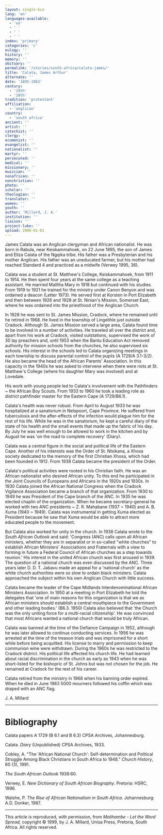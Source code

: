 ```yaml
---
layout: single-bio
lang: 'en'
languages-available:
  - 'en'
  - ' '
  - ' '
  - ' '
index: 'primary'
categories: 'c'
eulogy: ''
history: ''
memory: ''
obituary: ''
permalink: '/stories/south-africa/calata-james/'
title: 'Calata, James Arthur'
alternate: ''
date: '1895-1983'
century:
  - '19th'
  - '20th'
tradition: 'protestant'
affiliation:
  - 'anglican'
country:
  - 'south africa'
ancient: ''
artist: ''
catechist: ''
clergy: ''
ecumenist: ''
evangelist: ''
nationalist: ''
martyr: ''
persecuted: ''
medical: ''
missionary: ''
musician: ''
nonafrican: ''
nonchristian: ''
photo: ''
scholar: ''
theologian: ''
translator: ''
women: ''
youth: ''
author: 'Millard, J. A.'
institution: ''
liaison: ''
project-luke: ''
upload: 2000-01-01
---
```



James Calata was an Anglican clergyman and African nationalist. He was born in Rabula, near Keiskammahoek, on 22 June 1895, the son of James and Eliza Calata of the Ngqika tribe. His father was a Presbyterian and his mother Anglican. His father was an uneducated farmer, but his mother had reached Standard 4 and practiced as a midwife (Verwey 1995, 36).

Calata was a student at St. Matthew's College, Keiskammahoek, from 1911 to 1914. He then spent four years at the same college as a teaching assistant. He married Malltha Mary in 1918 but continued with his studies. From 1919 to 1921 he trained for the ministry under Canon Benyon and was ordained a deacon (Letter 1973). He served first at Korsten in Port Elizabeth and then between 1926 and 1928 at St. Ninian's Mission, Somerset East, where he was ordained into the priesthood of the Anglican Church.

In 1928 he was sent to St. James Mission, Cradock, where he remained until he retired in 1968. He lived in the township of Lingelihle just outside Cradock. Although St. James Mission served a large area, Calata found time to be involved in a number of activities. He traveled all over the district and, apart from his work at Cradock, visited outstations, supervised the work of 30 lay preachers and, until 1953 when the Bantu Education Act removed authority for mission schools from the churches, he also supervised six schools. His interest in the schools led to Calata organizing meetings in each township to discuss parental control of the pupils (A 1729/A 3.1-3/2). He also became the head of the African Parents' Association. In this capacity in the 1940s he was asked to intervene when there were riots at St. Matthew's College (where his daughter Mary was involved) and at Lovedale.

His work with young people led to Calata's involvement with the Pathfinders ~ the African Boy Scouts. From 1933 to 1960 he took a leading role as district pathfinder master for the Eastern Cape (A 1729/B6.1).

Calata's health was never robust. From April to August 1933 he was hospitalized at a sanatorium in Nelspoort, Cape Province. He suffered from tuberculosis and the after-effects of the infection would plague him for the rest of his life. While he was in the sanatorium, he kept a careful diary of the state of his health and the small events that made up the fabric of his day. By July he was well enough to be allowed to work in the kitchen and by August he was 'on the road to complete recovery' (Diary).

Calata was a central figure in the social and political life of the Eastern Cape. Another of his interests was the Order of St. Ntsikana, a Xhosa society dedicated to the memory of the first Christian Xhosa, which had been founded in 1912. From 1938 Calata became the president of the Order.

Calata's political activities were rooted in his Christian faith. He was an African nationalist who desired African unity. To this end he participated in the Joint Councils of Europeans and Africans in the 1920s and 1930s. In 1930 Calata joined the African National Congress when the Cradock Vigilance Association became a branch of that organization. From 1930 to 1949 he was President of the Cape branch of the ANC. In 1935 he was elected chaplin of the organization. When he became secretary-general he worked with two ANC presidents ~ Z. R. Mahabane (1937 ~ 1940) and A. B. Xuma (1940 ~ 1949). Calata was instrumental in getting Xuma elected as President because he saw that Xuma would be able to attract more educated people to the movement.

But Calata also worked for unity in the church. In 1938 Calata wrote to the *South African Outlook* and said: 'Congress (ANC) calls upon all African ministers, whether they are in separatist or in so-called "white churches" to establish African Ministers' Associations and Fraternals with a view to forming in future a Federal Council of African churches as a step towards reunion.' His interest in the united African church was first aroused in 1939. The question of a national church was even discussed by the ANC. Three years later D. D. T. Jabavu made an appeal for a 'national church' as the white church authorities were so slow to ordain black ministers. Calata approached the subject within his own Anglican Church with little success.

Calata became the leader of the Cape Midlands Interdenominational African Ministers Association. In 1950 at a meeting in Port Elizabeth he told the delegates that 'one of main reasons for this organization is that we as African ministers should establish a central mouthpiece to the Government and other leading bodies.' (B6.3. 1950) Calata also believed that 'the Church was the only uniting force for a multi-racial citizenship'. He was convinced that most Africans wanted a national church that would be truly African.

Calata was banned at the time of the Defiance Campaign in 1952, although he was later allowed to continue conducting services. In 1956 he was arrested at the time of the treason trials and was imprisoned for a short while before being acquitted. His license to marry and permission to keep communion wine were withdrawn. During the 1960s he was restricted to the Cradock district. His political life affected his church life. He had learned about racial discrimination in the church as early as 1943 when he was short-listed for the bishopric of St. Johns but was not chosen for the job. He remained at Cradock for the rest of his career.

Calata retired from the ministry in 1968 when his banning order expired. When he died in June 1983 5000 mourners followed his coffin which was draped with an ANC flag.

J. A. Millard

---

# Bibliography

Calata papers A 1729 (B 6.1 and B 6.3) CPSA Archives, Johannesburg.

Calata. *Diary* (Unpublished) CPSA Archives, 1933.

Cobley, A. "The 'African National Church': Self-determination and Political Struggle Among Black Christians in South Africa to 1948."  *Church History*, 60 (3), 1991.

*The South African Outlook* 1938:60.

Verwey, E. *New Dictionary of South African Biography*. Pretoria: HSRC, 1996.

Walshe, P.  *The Rise of African Nationalism in South Africa.*  Johannesburg: A.D. Donker, 1987.

---

This article is reproduced, with permission, from *Malihambe - Let the Word Spread,* copyright &copy; 1999, by J. A. Millard, Unisa Press, Pretoria, South Africa.  All rights reserved.
